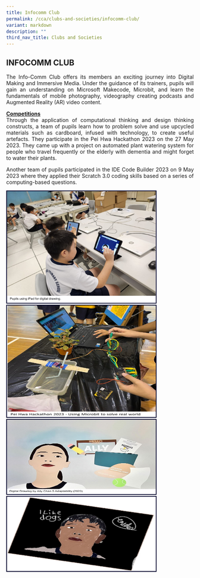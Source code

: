 ```yaml
---
title: Infocomm Club
permalink: /cca/clubs-and-societies/infocomm-club/
variant: markdown
description: ""
third_nav_title: Clubs and Societies
---
```

## INFOCOMM CLUB
<p align="justify">
The Info-Comm Club offers its members an exciting journey into Digital Making and Immersive Media. Under the guidance of its trainers, pupils will gain an understanding on Microsoft Makecode, Microbit, and learn the fundamentals of mobile photography, videography creating podcasts and Augmented Reality (AR) video content.</p>

<p align="justify">
<u><strong>Competitions</strong></u><br>
Through the application of computational thinking and design thinking constructs, a team of  pupils learn how to problem solve and use upcycled materials such as cardboard, infused with technology, to create useful artefacts. They participate in the Pei Hwa Hackathon 2023 on the 27 May 2023. They came up with a project on automated plant watering system for people who travel frequently or the elderly with dementia and might forget to water their plants.</p>
<p align="justify">
Another team of pupils participated in the IDE Code Builder 2023 on 9 May 2023 where they applied their Scratch 3.0 coding skills based on a series of computing-based questions.</p>

<img style="border:2px solid #0A0B30; width:400px;height:300px;" src="/images/CCA/infocomm%201.jpg"><img style="border:2px solid #0A0B30; width:400px;height:300px;" src="/images/CCA/infocomm%202.jpg"><img style="border:2px solid #0A0B30; width:400px;height:200px;" src="/images/CCA/infocomm%203.jpg"><img style="border:2px solid #0A0B30; width:400px;height:200px;" src="/images/CCA/infocomm%204.jpg">
